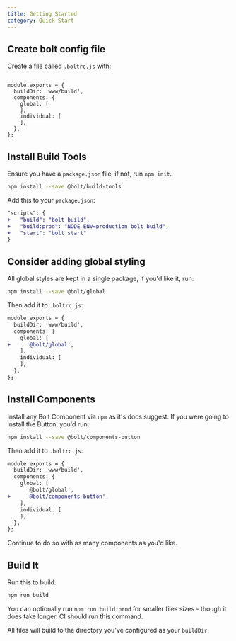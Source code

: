 ```yaml
---
title: Getting Started
category: Quick Start
---
```


## Create bolt config file

Create a file called `.boltrc.js` with:

<code>
module.exports = {
  buildDir: 'www/build',
  components: {
    global: [
    ],
    individual: [
    ],
  },
};
</code>

## Install Build Tools

Ensure you have a `package.json` file, if not, run `npm init`.

```bash
npm install --save @bolt/build-tools
```

Add this to your `package.json`:

```diff
"scripts": {
+   "build": "bolt build",
+   "build:prod": "NODE_ENV=production bolt build",
+   "start": "bolt start"
}
```

## Consider adding global styling

All global styles are kept in a single package, if you'd like it, run:

```bash
npm install --save @bolt/global
```

Then add it to `.boltrc.js`:

```diff
module.exports = {
  buildDir: 'www/build',
  components: {
    global: [
+     '@bolt/global',
    ],
    individual: [
    ],
  },
};
```

## Install Components

Install any Bolt Component via `npm` as it's docs suggest. If you were going to install the Button, you'd run:

```bash
npm install --save @bolt/components-button
```

Then add it to `.boltrc.js`:

```diff
module.exports = {
  buildDir: 'www/build',
  components: {
    global: [
      '@bolt/global',
+     '@bolt/components-button',
    ],
    individual: [
    ],
  },
};
```

Continue to do so with as many components as you'd like.

## Build It

Run this to build:

```bash
npm run build
```

You can optionally run `npm run build:prod` for smaller files sizes - though it does take longer. CI should run this command.

All files will build to the directory you've configured as your `buildDir`.
